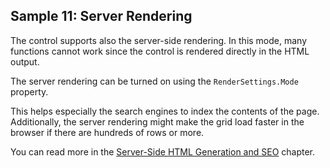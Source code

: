 ## Sample 11: Server Rendering

The control supports also the server-side rendering. In this mode, many functions cannot work since the control is rendered directly in the HTML output.

The server rendering can be turned on using the `RenderSettings.Mode` property. 

This helps especially the search engines to index the contents of the page. Additionally, the server rendering might make the grid load faster in the browser if there are hundreds of rows or more.

You can read more in the [Server-Side HTML Generation and SEO](~/pages/concepts/server-side-rendering) chapter.